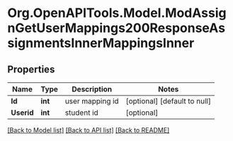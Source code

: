 # Org.OpenAPITools.Model.ModAssignGetUserMappings200ResponseAssignmentsInnerMappingsInner

## Properties

Name | Type | Description | Notes
------------ | ------------- | ------------- | -------------
**Id** | **int** | user mapping id | [optional] [default to null]
**Userid** | **int** | student id | [optional] 

[[Back to Model list]](../README.md#documentation-for-models) [[Back to API list]](../README.md#documentation-for-api-endpoints) [[Back to README]](../README.md)

